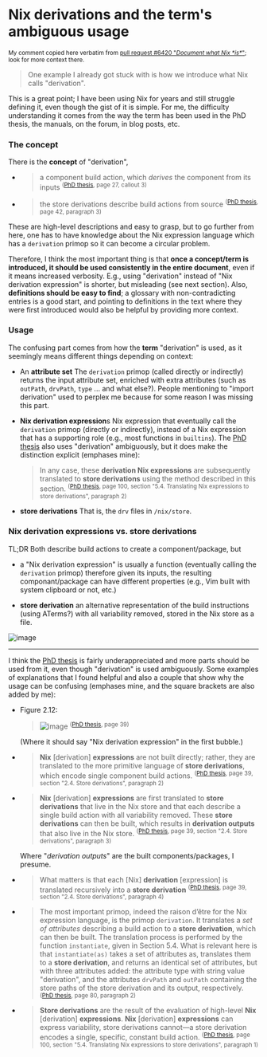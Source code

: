 # Nix derivations and the term's ambiguous usage

<sup>My comment copied here verbatim from [pull request #6420 "_Document what Nix \*is\*_"](https://github.com/NixOS/nix/pull/6420); look for more context there.</sup>

> One example I already got stuck with is how we introduce what Nix calls "derivation".

This is a great point; I have been using Nix for years and still struggle defining it, even though the gist of it is simple. For me, the difficulty understanding it comes from the way the term has been used in the PhD thesis, the manuals, on the forum, in blog posts, etc. 

### The concept

There is the **concept** of "derivation",

+ > a component build action, which _derives_ the component from its inputs
   > <sup>([PhD thesis][1], page 27, callout 3)</sup>

+ > the store derivations describe build actions from source
   > <sup>([PhD thesis][1], page 42, paragraph 3)</sup>

These are high-level descriptions and easy to grasp, but to go further from here, one has to have knowledge about the Nix expression language which has a `derivation` primop so it can become a circular problem.

Therefore, I think the most important thing is that **once a concept/term is introduced, it should be used consistently in the entire document**, even if it means increased verbosity. E.g., using "derivation" instead of "Nix derivation expression" is shorter, but misleading (see next section). Also, **definitions should be easy to find**; a glossary with non-contradicting entries is a good start, and pointing to definitions in the text where they were first introduced would also be helpful by providing more context.

### Usage

The confusing part comes from how the **term** "derivation" is used, as it seemingly means different things depending on context:

+ An **attribute set**
   The `derivation` primop (called directly or indirectly) returns the input attribute set, enriched with extra attributes (such as `outPath`, `drvPath`, `type` ... and what else?). People mentioning to "import derivation" used to perplex me because for some reason I was missing this part.

+ **Nix derivation expression**s
   Nix expression that eventually call the `derivation` primop (directly or indirectly), instead of a Nix expression that has a supporting role (e.g., most functions in `builtins`). The [PhD thesis][1] also uses "derivation" ambiguously, but it does make the distinction explicit (emphases mine):

   > In any case, these **derivation Nix expressions** are subsequently translated to **store derivations** using the method described in this section.
   > <sup>([PhD thesis][1], page 100, section "5.4. Translating Nix expressions to store derivations", paragraph 2)</sup>

+ **store derivations**
   That is, the `drv` files in `/nix/store`.

### Nix derivation expressions vs. store derivations

TL;DR Both describe build actions to create a component/package, but 

+ a "Nix derivation expression" is usually a function (eventually calling the `derivation` primop) therefore given its inputs, the resulting componant/package can have different properties (e.g., Vim built with system clipboard or not, etc.)

+ **store derivation**  an alternative representation of the build instructions (using ATerms?) with all variability removed, stored in the Nix store as a file.

![image](https://user-images.githubusercontent.com/1965782/164262215-532b6480-1113-436e-8120-5aed16514a7c.png)

---

I think the [PhD thesis][1] is fairly underappreciated and more parts should be used from it, even though "derivation" is used ambiguously. Some examples of explanations that I found helpful and also a couple that show why the usage can be confusing (emphases mine, and the square brackets are also added by me):

+ Figure 2.12:
   > ![image](https://user-images.githubusercontent.com/1965782/164252435-9ca469e8-7d7b-48d8-a297-47e66b8153eb.png)
   > <sup>([PhD thesis][1], page 39)</sup>

   (Where it should say "Nix derivation expression" in the first bubble.)

+ > **Nix** [derivation] **expressions** are not built directly; rather, they are translated to the more primitive language of **store derivations**, which encode single component build actions.
   > <sup>([PhD thesis][1], page 39, section "2.4. Store derivations", paragraph 2)</sup>

+ > **Nix** [derivation] **expressions** are first translated to **store derivations** that live in the Nix store and that each describe a single build action with all variability removed. These **store derivations** can then be built, which results in **derivation outputs** that also live in the Nix store.
   > <sup>([PhD thesis][1], page 39, section "2.4. Store derivations", paragraph 3)</sup>
   
   Where "_derivation outputs_" are the built components/packages, I presume.

+ > What matters is that each [Nix] **derivation** [expression] is translated recursively into a **store derivation**
   > <sup>([PhD thesis][1], page 39, section "2.4. Store derivations", paragraph 4)</sup>

+ > The most important primop, indeed the raison d’être for the Nix expression language, is the primop `derivation`. It translates a _set of attributes_ describing a build action to a **store derivation**, which can then be built. The translation process is performed by the function `instantiate`, given in Section 5.4. What is relevant here is that `instantiate(as)` takes a set of attributes as, translates them to a **store derivation**, and returns an identical set of attributes, but with three attributes added: the attribute type with string value "derivation", and the attributes `drvPath` and `outPath` containing the store paths of the store derivation and its output, respectively.
   > <sup>([PhD thesis][1], page 80, paragraph 2)</sup>

+ > **Store derivations** are the result of the evaluation of high-level **Nix** [derivation] **expressions**. **Nix** [derivation] **expressions** can express variability, store derivations cannot—a store derivation encodes a single, specific, constant
build action.
   > <sup>([PhD thesis][1], page 100, section "5.4. Translating Nix expressions to store derivations", paragraph 1)</sup>


[1]: https://edolstra.github.io/pubs/phd-thesis.pdf
